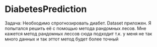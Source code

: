 # DiabetesPrediction
Задача: Необходимо спрогнозировать диабет. Dataset приложен. Я попытался решить её с помощью метода рандомных лесов. Мне кажется метод рандомных лессов сюда подходит т.к. у меня не так много данных и так эттот метод будет более точный
